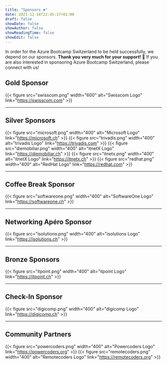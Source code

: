 ```yaml
---
title: "Sponsors ❤️"
date: 2021-12-16T22:45:17+01:00
draft: false
showDate: false
showAuthor: false
showReadingTime: false
showEdit: false
---
```


In order for the Azure Bootcamp Switzerland to be held successfully, we depend on our sponsors. **Thank you very much for your support!** 🙏 If you are also interested in sponsoring Azure Bootcamp Switzerland, please connect with us!


## Gold Sponsor
{{< figure src="swisscom.png" width="600" alt="Swisscom Logo" link="https://swisscom.com" >}}

----

## Silver Sponsors
{{< figure src="microsoft.png" width="400" alt="Microsoft Logo" link="https://microsoft.ch" >}}
{{< figure src="trivadis.png" width="400" alt="trivadis Logo" link="https://trivadis.com" >}}
{{< figure src="diemobiliar.png" width="400" alt="itnetX Logo" link="https://diemobiliar.ch" >}}
{{< figure src="itnetx.png" width="400" alt="itnetX Logo" link="https://itnetx.ch" >}}
{{< figure src="redhat.png" width="400" alt="RedHat Logo" link="https://redhat.com" >}}

----

## Coffee Break Sponsor
{{< figure src="softwareone.png" width="400" alt="SoftwareOne Logo" link="https://softwareone.ch" >}}

----

## Networking Apéro Sponsor
{{< figure src="isolutions.png" width="400" alt="isolutions Logo" link="https://isolutions.ch" >}}

----

## Bronze Sponsors
{{< figure src="itpoint.png" width="400" alt="itpoint Logo" link="https://itpoint.ch" >}}

----

## Check-In Sponsor
{{< figure src="digicomp.png" width="400" alt="digicomp Logo" link="https://digicomp.ch" >}}

----

## Community Partners
{{< figure src="powercoders.png" width="400" alt="Powercoders Logo" link="https://powercoders.org" >}}
{{< figure src="remotecoders.png" width="400" alt="Remotecoders Logo" link="https://remotecoders.org" >}}

